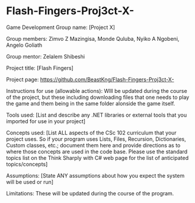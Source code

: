 # Flash-Fingers-Proj3ct-X-
Game Development
Group name: [Project X]

Group members: Zimvo Z Mazingisa, Monde Quluba, Nyiko A Ngobeni, Angelo Goliath

Group mentor: Zelalem Shibeshi

Project title: [Flash Fingers]

Project page: https://github.com/BeastKng/Flash-Fingers-Proj3ct-X-

Instructions for use (allowable actions): WIll be updated during the course of the project, but  these including downloading files that one needs to play the game and them being in the same folder alonside the game itself. 

Tools used: [List and describe any .NET libraries or external tools that you imported for use in your project]

Concepts used: [List ALL aspects of the CSc 102 curriculum that your project uses. So if your program uses Lists, Files, Recursion, Dictionaries, Custom classes, etc.; document them here and provide directions as to where those concepts are used in the code base. Please use the standard topics list on the Think Sharply with C# web page for the list of anticipated topics/concepts]

Assumptions: [State ANY assumptions about how you expect the system will be used or run]

Limitations: These will be updated during the course of the program.

